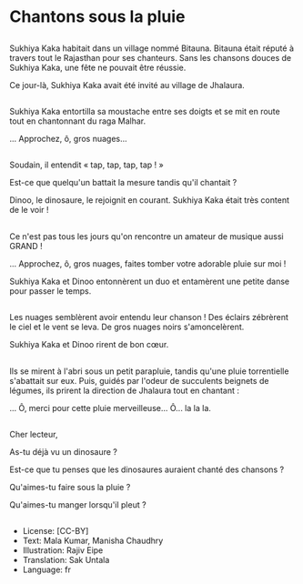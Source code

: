 # Chantons sous la pluie

##
Sukhiya Kaka habitait dans un village nommé Bitauna. Bitauna était réputé à travers tout le Rajasthan pour ses chanteurs. Sans les chansons douces de Sukhiya Kaka, une fête ne pouvait être réussie.

Ce jour-là, Sukhiya Kaka avait été invité au village de Jhalaura.

##
Sukhiya Kaka entortilla sa moustache entre ses doigts et se mit en route tout en chantonnant du raga Malhar.

... Approchez, ô, gros nuages...

##
Soudain, il entendit « tap, tap, tap, tap ! »

Est-ce que quelqu'un battait la mesure tandis qu'il chantait ?

Dinoo, le dinosaure, le rejoignit en courant. Sukhiya Kaka était très content de le voir !

##
Ce n'est pas tous les jours qu'on rencontre un amateur de musique aussi GRAND !

... Approchez, ô, gros nuages, faites tomber votre adorable pluie sur moi !

Sukhiya Kaka et Dinoo entonnèrent un duo et entamèrent une petite danse pour passer le temps.

##
Les nuages semblèrent avoir entendu leur chanson ! Des éclairs zébrèrent le ciel et le vent se leva. De gros nuages noirs s'amoncelèrent. 

Sukhiya Kaka et Dinoo rirent de bon cœur. 

##
Ils se mirent à l'abri sous un petit parapluie, tandis qu'une pluie torrentielle s'abattait sur eux. Puis, guidés par l'odeur de succulents beignets de légumes, ils prirent la direction de Jhalaura tout en chantant :

... Ô, merci pour cette pluie merveilleuse... Ô... la la la.

##
Cher lecteur,

As-tu déjà vu un dinosaure ?

Est-ce que tu penses que les dinosaures auraient chanté des chansons ?

Qu'aimes-tu faire sous la pluie ?

Qu'aimes-tu manger lorsqu'il pleut ?

##
* License: [CC-BY]
* Text: Mala Kumar, Manisha Chaudhry
* Illustration: Rajiv Eipe
* Translation: Sak Untala
* Language: fr
